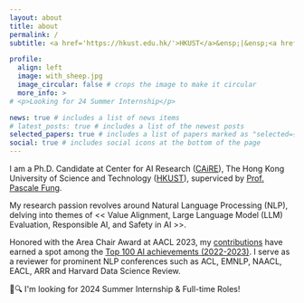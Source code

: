 ```yaml
---
layout: about
title: about
permalink: /
subtitle: <a href='https://hkust.edu.hk/'>HKUST</a>&ensp;|&ensp;<a href='https://scholar.google.com.hk/citations?user=s2bVuXEAAAAJ&hl=en'>Google Scholar</a>&ensp;|&ensp;<a href="https://www.linkedin.com/in/yejinbang/">Linked In</a>

profile:
  align: left
  image: with_sheep.jpg
  image_circular: false # crops the image to make it circular
  more_info: >
# <p>Looking for 24 Summer Internship</p>

news: true # includes a list of news items
# latest_posts: true # includes a list of the newest posts
selected_papers: true # includes a list of papers marked as "selected={true}"
social: true # includes social icons at the bottom of the page
---
```

I am a Ph.D. Candidate at Center for AI Research ([CAiRE](https://caire.hkust.edu.hk/)), The Hong Kong University of Science and Technology ([HKUST](https://hkust.edu.hk/)), superviced by [Prof. Pascale Fung](https://pascale.home.ece.ust.hk/). 

My research passion revolves around Natural Language Processing (NLP), delving into themes of << Value Alignment, Large Language Model (LLM) Evaluation, Responsible AI, and Safety in AI >>.

Honored with the Area Chair Award at AACL 2023, my [contributions](https://arxiv.org/abs/2302.04023) have earned a spot among the [Top 100 AI achievements (2022-2023)](https://www.benchcouncil.org/evaluation/ai/annual.html). I serve as a reviewer for prominent NLP conferences such as ACL, EMNLP, NAACL, EACL, ARR and Harvard Data Science Review.

🌟🔍 I'm looking for 2024 Summer Internship & Full-time Roles!

<!-- 
Write your biography here. Tell the world about yourself. Link to your favorite [subreddit](http://reddit.com). You can put a picture in, too. The code is already in, just name your picture `prof_pic.jpg` and put it in the `img/` folder.

Put your address / P.O. box / other info right below your picture. You can also disable any of these elements by editing `profile` property of the YAML header of your `_pages/about.md`. Edit `_bibliography/papers.bib` and Jekyll will render your [publications page](/al-folio/publications/) automatically.

Link to your social media connections, too. This theme is set up to use [Font Awesome icons](https://fontawesome.com/) and [Academicons](https://jpswalsh.github.io/academicons/), like the ones below. Add your Facebook, Twitter, LinkedIn, Google Scholar, or just disable all of them. -->
